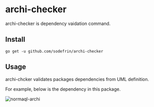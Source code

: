 # archi-checker

archi-checker is dependency vaidation command. 

## Install

```
go get -u github.com/sodefrin/archi-checker
```

## Usage

archi-chcker validates packages dependencies from UML definition.

For example, below is the dependency in this package.

![normaql-archi](normal-archi.png)



